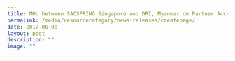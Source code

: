 ```yaml
---
title: MOU between SACSPRING Singapore and DRI, Myanmar on Partner Accreditation Bod
permalink: /media/resourcecategory/news-releases/createpage/
date: 2017-06-08
layout: post
description: ""
image: ""
---
```

